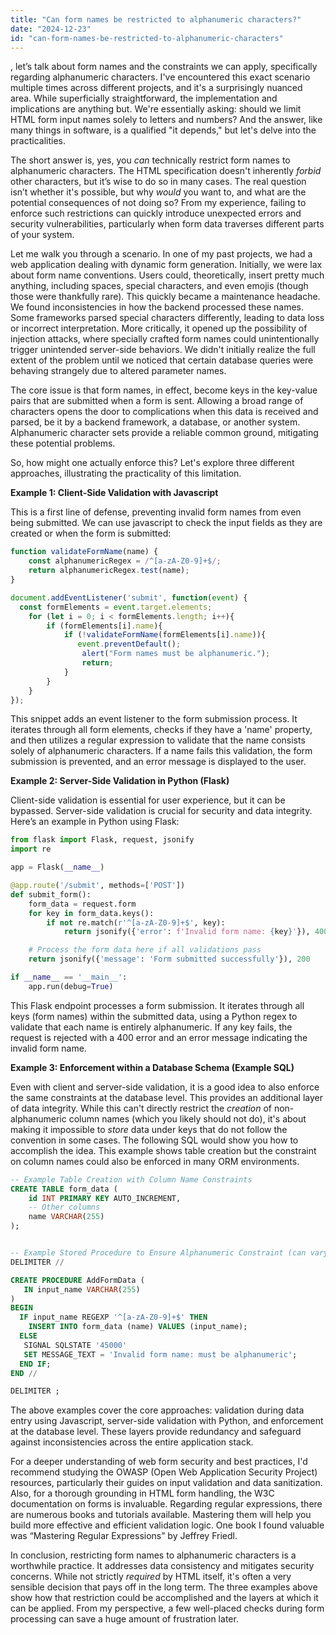 ```yaml
---
title: "Can form names be restricted to alphanumeric characters?"
date: "2024-12-23"
id: "can-form-names-be-restricted-to-alphanumeric-characters"
---
```


, let’s talk about form names and the constraints we can apply, specifically regarding alphanumeric characters. I've encountered this exact scenario multiple times across different projects, and it's a surprisingly nuanced area. While superficially straightforward, the implementation and implications are anything but. We're essentially asking: should we limit HTML form input names solely to letters and numbers? And the answer, like many things in software, is a qualified "it depends," but let's delve into the practicalities.

The short answer is, yes, you *can* technically restrict form names to alphanumeric characters. The HTML specification doesn't inherently *forbid* other characters, but it’s wise to do so in many cases. The real question isn’t whether it's possible, but why *would* you want to, and what are the potential consequences of not doing so? From my experience, failing to enforce such restrictions can quickly introduce unexpected errors and security vulnerabilities, particularly when form data traverses different parts of your system.

Let me walk you through a scenario. In one of my past projects, we had a web application dealing with dynamic form generation. Initially, we were lax about form name conventions. Users could, theoretically, insert pretty much anything, including spaces, special characters, and even emojis (though those were thankfully rare). This quickly became a maintenance headache. We found inconsistencies in how the backend processed these names. Some frameworks parsed special characters differently, leading to data loss or incorrect interpretation. More critically, it opened up the possibility of injection attacks, where specially crafted form names could unintentionally trigger unintended server-side behaviors. We didn't initially realize the full extent of the problem until we noticed that certain database queries were behaving strangely due to altered parameter names.

The core issue is that form names, in effect, become keys in the key-value pairs that are submitted when a form is sent. Allowing a broad range of characters opens the door to complications when this data is received and parsed, be it by a backend framework, a database, or another system. Alphanumeric character sets provide a reliable common ground, mitigating these potential problems.

So, how might one actually enforce this? Let's explore three different approaches, illustrating the practicality of this limitation.

**Example 1: Client-Side Validation with Javascript**

This is a first line of defense, preventing invalid form names from even being submitted. We can use javascript to check the input fields as they are created or when the form is submitted:

```javascript
function validateFormName(name) {
    const alphanumericRegex = /^[a-zA-Z0-9]+$/;
    return alphanumericRegex.test(name);
}

document.addEventListener('submit', function(event) {
  const formElements = event.target.elements;
    for (let i = 0; i < formElements.length; i++){
        if (formElements[i].name){
            if (!validateFormName(formElements[i].name)){
               event.preventDefault();
                alert("Form names must be alphanumeric.");
                return;
            }
        }
    }
});
```

This snippet adds an event listener to the form submission process. It iterates through all form elements, checks if they have a 'name' property, and then utilizes a regular expression to validate that the name consists solely of alphanumeric characters. If a name fails this validation, the form submission is prevented, and an error message is displayed to the user.

**Example 2: Server-Side Validation in Python (Flask)**

Client-side validation is essential for user experience, but it can be bypassed. Server-side validation is crucial for security and data integrity. Here’s an example in Python using Flask:

```python
from flask import Flask, request, jsonify
import re

app = Flask(__name__)

@app.route('/submit', methods=['POST'])
def submit_form():
    form_data = request.form
    for key in form_data.keys():
        if not re.match(r'^[a-zA-Z0-9]+$', key):
            return jsonify({'error': f'Invalid form name: {key}'}), 400

    # Process the form data here if all validations pass
    return jsonify({'message': 'Form submitted successfully'}), 200

if __name__ == '__main__':
    app.run(debug=True)

```

This Flask endpoint processes a form submission. It iterates through all keys (form names) within the submitted data, using a Python regex to validate that each name is entirely alphanumeric. If any key fails, the request is rejected with a 400 error and an error message indicating the invalid form name.

**Example 3: Enforcement within a Database Schema (Example SQL)**

Even with client and server-side validation, it is a good idea to also enforce the same constraints at the database level. This provides an additional layer of data integrity. While this can't directly restrict the *creation* of non-alphanumeric column names (which you likely should not do), it's about making it impossible to *store* data under keys that do not follow the convention in some cases. The following SQL would show you how to accomplish the idea. This example shows table creation but the constraint on column names could also be enforced in many ORM environments.

```sql
-- Example Table Creation with Column Name Constraints
CREATE TABLE form_data (
    id INT PRIMARY KEY AUTO_INCREMENT,
    -- Other columns
    name VARCHAR(255)
);


-- Example Stored Procedure to Ensure Alphanumeric Constraint (can vary by database)
DELIMITER //

CREATE PROCEDURE AddFormData (
   IN input_name VARCHAR(255)
)
BEGIN
  IF input_name REGEXP '^[a-zA-Z0-9]+$' THEN
    INSERT INTO form_data (name) VALUES (input_name);
  ELSE
   SIGNAL SQLSTATE '45000'
   SET MESSAGE_TEXT = 'Invalid form name: must be alphanumeric';
  END IF;
END //

DELIMITER ;
```

The above examples cover the core approaches: validation during data entry using Javascript, server-side validation with Python, and enforcement at the database level. These layers provide redundancy and safeguard against inconsistencies across the entire application stack.

For a deeper understanding of web form security and best practices, I'd recommend studying the OWASP (Open Web Application Security Project) resources, particularly their guides on input validation and data sanitization. Also, for a thorough grounding in HTML form handling, the W3C documentation on forms is invaluable. Regarding regular expressions, there are numerous books and tutorials available. Mastering them will help you build more effective and efficient validation logic. One book I found valuable was “Mastering Regular Expressions” by Jeffrey Friedl.

In conclusion, restricting form names to alphanumeric characters is a worthwhile practice. It addresses data consistency and mitigates security concerns. While not strictly *required* by HTML itself, it's often a very sensible decision that pays off in the long term. The three examples above show how that restriction could be accomplished and the layers at which it can be applied. From my perspective, a few well-placed checks during form processing can save a huge amount of frustration later.
